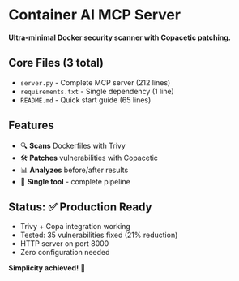 # Container AI MCP Server

**Ultra-minimal Docker security scanner with Copacetic patching.**

## Core Files (3 total)
- `server.py` - Complete MCP server (212 lines)
- `requirements.txt` - Single dependency (1 line) 
- `README.md` - Quick start guide (65 lines)

## Features
- 🔍 **Scans** Dockerfiles with Trivy
- 🛠️ **Patches** vulnerabilities with Copacetic  
- 📊 **Analyzes** before/after results
- 🚀 **Single tool** - complete pipeline

## Status: ✅ Production Ready
- Trivy + Copa integration working
- Tested: 35 vulnerabilities fixed (21% reduction)
- HTTP server on port 8000
- Zero configuration needed

**Simplicity achieved!** 🎯
